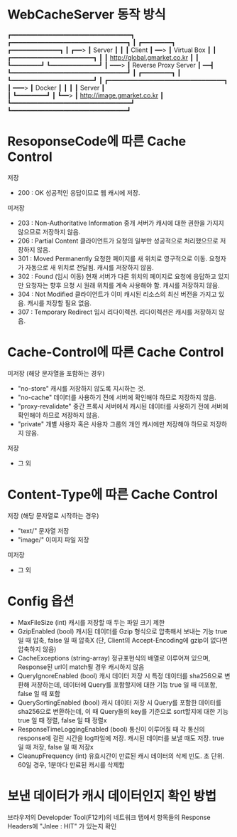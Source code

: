 
# WebCacheServer 동작 방식
                                                                    
┏━━━━━━━━━━━━━━━━━━━━━━━━━━━━━━━━┓                                      ┏━━━━━━━━━━━━━━━━━━━━━━━━━━━━━━━┓
┃ ┏━━━━━━━━┓     ┏━━━━━━━━━━━━━┓ ┃                                 ┏━━> ┃             Server            ┃
┃ ┃ Client ┃ ━━> ┃ Virtual Box ┃ ┃      ┏━━━━━━━━━━━━━━━━━━━━━━┓   ┃    ┃  http://global.gmarket.co.kr  ┃
┃ ┗━━━━━━━━┛     ┗━━━━━━━━━━━━━┛ ┃ ━━━> ┃ Reverse Proxy Server ┃ ━━┫    ┗━━━━━━━━━━━━━━━━━━━━━━━━━━━━━━━┛ 
┃            ┏━━━━━━━━┓          ┃      ┗━━━━━━━━━━━━━━━━━━━━━━┛   ┃    ┏━━━━━━━━━━━━━━━━━━━━━━━━━━━━━━━┓ 
┃       ━━━> ┃ Docker ┃          ┃                                 ┃    ┃             Server            ┃     
┃            ┗━━━━━━━━┛          ┃                                 ┗━━> ┃   http://image.gmarket.co.kr  ┃         
┗━━━━━━━━━━━━━━━━━━━━━━━━━━━━━━━━┛                                      ┗━━━━━━━━━━━━━━━━━━━━━━━━━━━━━━━┛                                 
                                                                                               






# ResoponseCode에 따른 Cache Control

저장
- 200 : OK
    성공적인 응답이므로 웹 캐시에 저장.

미저장
- 203 : Non-Authoritative Information
    중개 서버가 캐시에 대한 권한을 가지지 않으므로 저장하지 않음.
- 206 : Partial Content
    클라이언트가 요청의 일부만 성공적으로 처리했으므로 저장하지 않음.
- 301 : Moved Permanently
    요청한 페이지를 새 위치로 영구적으로 이동. 요청자가 자동으로 새 위치로 전달됨. 캐시를 저장하지 않음.
- 302 : Found (임시 이동)
    현재 서버가 다른 위치의 페이지로 요청에 응답하고 있지만 요청자는 향후 요청 시 원래 위치를 계속 사용해야 함. 캐시를 저장하지 않음.
- 304 : Not Modified
    클라이언트가 이미 캐시된 리소스의 최신 버전을 가지고 있음. 캐시를 저장할 필요 없음.
- 307 : Temporary Redirect
    임시 리다이렉션. 리다이렉션은 캐시를 저장하지 않음.
    



# Cache-Control에 따른 Cache Control

미저장 (해당 문자열을 포함하는 경우)
- "no-store"
    캐시를 저장하지 않도록 지시하는 것.
- "no-cache"
    데이터를 사용하기 전에 서버에 확인해야 하므로 저장하지 않음.
- "proxy-revalidate"
    중간 프록시 서버에서 캐시된 데이터를 사용하기 전에 서버에 확인해야 하므로 저장하지 않음.
- "private"
    개별 사용자 혹은 사용자 그룹의 개인 캐시에만 저장해야 하므로 저장하지 않음.

저장
- 그 외




# Content-Type에 따른 Cache Control

저장 (해당 문자열로 시작하는 경우)
- "text/"
    문자열 저장
- "image/"
    이미지 파일 저장

미저장
- 그 외




# Config 옵션

- MaxFileSize (int)
    캐시를 저장할 때 두는 파일 크기 제한
- GzipEnabled (bool)
    캐시된 데이터를 Gzip 형식으로 압축해서 보내는 기능
    true 일 때 압축, false 일 때 압축X
    (단, Client의 Accept-Encoding에 gzip이 없다면 압축하지 않음)
- CacheExceptions (string-array)
    정규표현식의 배열로 이루어져 있으며, Response된 url이 match될 경우 캐시하지 않음
- QueryIgnoreEnabled (bool)
    캐시 데이터 저장 시 특정 데이터를 sha256으로 변환해 저장하는데, 데이터에 Query를 포함할지에 대한 기능
    true 일 때 미포함, false 일 때 포함
- QuerySortingEnabled (bool)
    캐시 데이터 저장 시 Query를 포함한 데이터를 sha256으로 변환하는데, 이 때 Query들의 key를 기준으로 sort할지에 대한 기능
    true 일 때 정렬, false 일 때 정렬x
- ResponseTimeLoggingEnabled (bool)
    통신이 이루어질 때 각 통신의 response에 걸린 시간을 log파일에 저장. 캐시된 데이터를 보낼 때도 저장.
    true 일 때 저장, false 일 때 저장x
- CleanupFrequency (int)
    유효시간이 만료된 캐시 데이터의 삭제 빈도. 초 단위.
    60일 경우, 1분마다 만료된 캐시를 삭제함




# 보낸 데이터가 캐시 데이터인지 확인 방법

브라우저의 Developder Tool(F12키)의 네트워크 탭에서 항목들의 Response Headers에 "Jnlee : HIT" 가 있는지 확인


